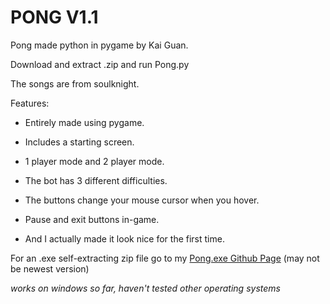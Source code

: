 # PONG V1.1
Pong made python in pygame by Kai Guan.

Download and extract .zip and run Pong.py

The songs are from soulknight.

Features:

- Entirely made using pygame.

- Includes a starting screen.

- 1 player mode and 2 player mode.

- The bot has 3 different difficulties.

- The buttons change your mouse cursor when you hover.

- Pause and exit buttons in-game.

- And I actually made it look nice for the first time.

For an .exe self-extracting zip file go to my [Pong.exe Github Page](https://github.com/Kai-Guan/PONG-exe) (may not be newest version)

*works on windows so far, haven't tested other operating systems*
